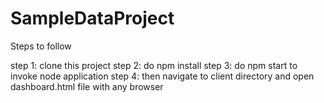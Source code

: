 # SampleDataProject

Steps to follow

step 1: clone this project
step 2: do npm install
step 3: do npm start to invoke node application
step 4: then navigate to client directory and open dashboard.html file with any browser
